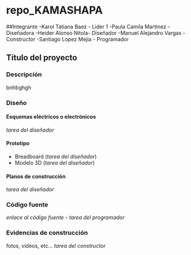 # repo_KAMASHAPA

##Integrante
-Karol Tatiana Baez - Lider 1
-Paula Camila Martinez - Diseñadora
-Heider Alonso Nitola- Diseñador
-Manuel Alejandro Vargas - Constructor
-Santiago Lopez Mejia - Programador

## Título del proyecto
### Descripción
bnhbghgh

### Diseño
#### Esquemas eléctricos o electrónicos
_tarea del diseñador_
#### Prototipo 
- Breadboard (_tarea del diseñador_)
- Modelo 3D (_tarea del diseñador_)
#### Planos de construcción
_tarea del diseñador_

### Código fuente
_enlace al código fuente_ - _tarea del programador_

### Evidencias de construcción
fotos, vídeos, etc... _tarea del constructor_
